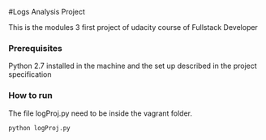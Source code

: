 #Logs Analysis Project

This is the modules 3  first project of udacity course of Fullstack Developer

### Prerequisites

Python 2.7 installed in the machine and the set up described in the project specification

### How to run

The file logProj.py need to be inside the vagrant folder.

```
python logProj.py
```
